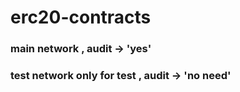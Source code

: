 # erc20-contracts
### main network , audit -> 'yes'
### test network only for test  , audit -> 'no need'



 

